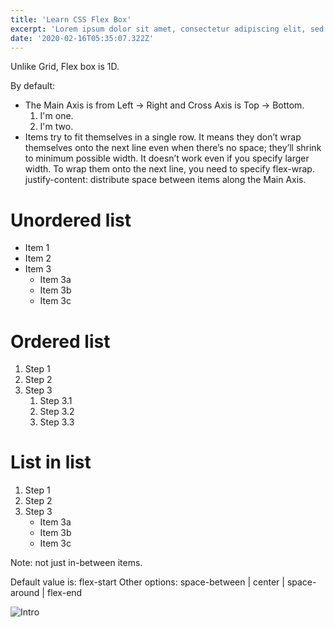 ```yaml
---
title: 'Learn CSS Flex Box'
excerpt: 'Lorem ipsum dolor sit amet, consectetur adipiscing elit, sed do eiusmod tempor incididunt ut labore et dolore magna aliqua. Praesent elementum facilisis leo vel fringilla est ullamcorper eget. At imperdiet dui accumsan sit amet nulla facilities morbi tempus.'
date: '2020-02-16T05:35:07.322Z'
---
```






Unlike Grid, Flex box is 1D.

By default:

- The Main Axis is from Left -> Right and Cross Axis is Top -> Bottom.
    1. I'm one.
    2. I'm two.
- Items try to fit themselves in a single row. It means they don’t wrap themselves onto the next line even when there’s no space; they’ll shrink to minimum possible width. It doesn’t work even if you specify larger width. To wrap them onto the next line, you need to specify flex-wrap.
justify-content: distribute space between items along the Main Axis.

# Unordered list

* Item 1
* Item 2
* Item 3
    * Item 3a
    * Item 3b
    * Item 3c

# Ordered list

1. Step 1
2. Step 2
3. Step 3
    1. Step 3.1
    2. Step 3.2
    3. Step 3.3

# List in list

1. Step 1
2. Step 2
3. Step 3
    * Item 3a
    * Item 3b
    * Item 3c


Note: not just in-between items.

Default value is: flex-start Other options: space-between | center | space-around | flex-end

![Intro](/images/column.png "Intro of Flex Box")